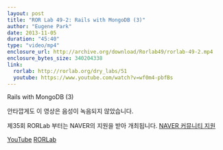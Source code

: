 ```yaml
---
layout: post
title: "ROR Lab 49-2: Rails with MongoDB (3)"
author: "Eugene Park"
date: 2013-11-05
duration: "45:40"
type: "video/mp4"
enclosure_url: http://archive.org/download/Rorlab49/rorlab-49-2.mp4
enclosure_bytes_size: 340204338
link:
  rorlab: http://rorlab.org/dry_labs/51
  youtube: https://www.youtube.com/watch?v=wf0m4-pbfBs
---
```


<p>Rails with MongoDB (3)</p>

<p>안타깝게도 이 영상은 음성이 녹음되지 않았습니다.</p>

<p>제35회 RORLab 부터는 NAVER의 지원을 받아 개최됩니다. <a href="http://developer.naver.com/wiki/pages/Community">NAVER 커뮤니티 지원</a></p>

<div class="btn-group">
  <a class="btn btn-default btn-xs" href="{{ page.link.youtube }}">YouTube</a>
  <a class="btn btn-default btn-xs" href="{{ page.link.rorlab }}">RORLab</a>
</div>